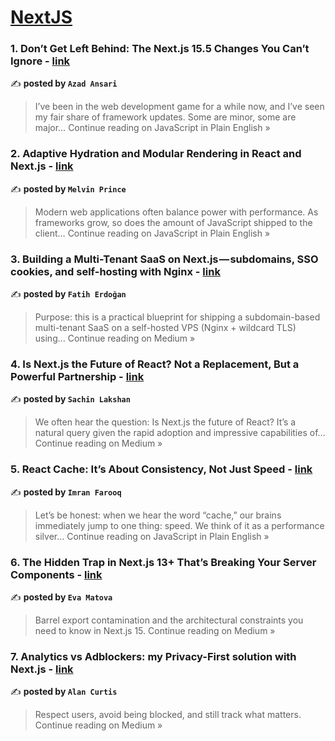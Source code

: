 
<h1><a href=https://medium.com/tag/nextjs/recommended target="_blank" rel="noopener noreferrer">NextJS</a></h1>
<h3>1. Don’t Get Left Behind: The Next.js 15.5 Changes You Can’t Ignore - <a href="https://javascript.plainenglish.io/dont-get-left-behind-the-next-js-15-5-changes-you-can-t-ignore-5a30e6723aad?source=rss------nextjs-5" target="_blank" rel="noopener noreferrer">link</a></h3>

✍️ **posted by `Azad Ansari`**

<blockquote>I’ve been in the web development game for a while now, and I’ve seen my fair share of framework updates. Some are minor, some are major…
Continue reading on JavaScript in Plain English »</blockquote>

<h3>2. Adaptive Hydration and Modular Rendering in React and Next.js - <a href="https://javascript.plainenglish.io/adaptive-hydration-and-modular-rendering-in-react-and-next-js-a5904e4984e4?source=rss------nextjs-5" target="_blank" rel="noopener noreferrer">link</a></h3>

✍️ **posted by `Melvin Prince`**

<blockquote>Modern web applications often balance power with performance. As frameworks grow, so does the amount of JavaScript shipped to the client…
Continue reading on JavaScript in Plain English »</blockquote>

<h3>3. Building a Multi-Tenant SaaS on Next.js — subdomains, SSO cookies, and self-hosting with Nginx - <a href="https://medium.com/@fatih_erdogann/building-a-multi-tenant-saas-on-next-js-subdomains-sso-cookies-and-self-hosting-with-nginx-7149a13789e7?source=rss------nextjs-5" target="_blank" rel="noopener noreferrer">link</a></h3>

✍️ **posted by `Fatih Erdoğan`**

<blockquote>Purpose: this is a practical blueprint for shipping a subdomain-based multi-tenant SaaS on a self-hosted VPS (Nginx + wildcard TLS) using…
Continue reading on Medium »</blockquote>

<h3>4. Is Next.js the Future of React? Not a Replacement, But a Powerful Partnership - <a href="https://medium.com/@gpslakshan/is-next-js-the-future-of-react-not-a-replacement-but-a-powerful-partnership-872773fe67c8?source=rss------nextjs-5" target="_blank" rel="noopener noreferrer">link</a></h3>

✍️ **posted by `Sachin Lakshan`**

<blockquote>We often hear the question: Is Next.js the future of React? It’s a natural query given the rapid adoption and impressive capabilities of…
Continue reading on Medium »</blockquote>

<h3>5. React Cache: It’s About Consistency, Not Just Speed - <a href="https://javascript.plainenglish.io/react-cache-its-about-consistency-not-just-speed-1a883ea6abcb?source=rss------nextjs-5" target="_blank" rel="noopener noreferrer">link</a></h3>

✍️ **posted by `Imran Farooq`**

<blockquote>Let’s be honest: when we hear the word “cache,” our brains immediately jump to one thing: speed. We think of it as a performance silver…
Continue reading on JavaScript in Plain English »</blockquote>

<h3>6. The Hidden Trap in Next.js 13+ That’s Breaking Your Server Components - <a href="https://medium.com/@eva.matova6/the-hidden-trap-in-next-js-13-thats-breaking-your-server-components-269cd202b8a9?source=rss------nextjs-5" target="_blank" rel="noopener noreferrer">link</a></h3>

✍️ **posted by `Eva Matova`**

<blockquote>Barrel export contamination and the architectural constraints you need to know in Next.js 15.
Continue reading on Medium »</blockquote>

<h3>7. Analytics vs Adblockers: my Privacy-First solution with Next.js - <a href="https://medium.com/@acagency/analytics-vs-adblockers-my-privacy-first-solution-with-next-js-32eae189f1cf?source=rss------nextjs-5" target="_blank" rel="noopener noreferrer">link</a></h3>

✍️ **posted by `Alan Curtis`**

<blockquote>Respect users, avoid being blocked, and still track what matters.
Continue reading on Medium »</blockquote>

